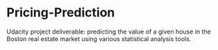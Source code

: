 # Pricing-Prediction
Udacity project deliverable: predicting the value of a given house in the Boston real estate market using various statistical analysis tools.
